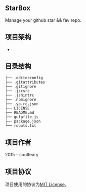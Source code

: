 ## StarBox

Manage your github star &amp;&amp; fav repo.

## 项目架构

- 

## 目录结构

```StarBox
├── .editorconfig
├── .gitattributes
├── .gitignore
├── .jscsrc
├── .jshintrc
├── .npmignore
├── .yo-rc.json
├── LICENSE
├── README.md
├── gulpfile.js
├── package.json
└── robots.txt

```

## 项目作者

2015 - soulteary

## 项目协议

项目使用的协议为[MIT License](./LICENSE)。
